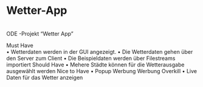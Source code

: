 # Wetter-App

<br> ODE -Projekt “Wetter App” </br>

Must Have <br>
• Wetterdaten werden in der GUI angezeigt.
• Die Wetterdaten gehen über den Server zum Client
• Die Beispieldaten werden über Filestreams importiert
Should Have
• Mehere Städte können für die Wetterausgabe ausgewählt werden
Nice to Have
• Popup Werbung Werbung
Overkill
• Live Daten für das Wetter anzeigen
